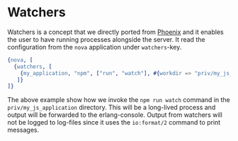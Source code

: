 # Watchers

Watchers is a concept that we directly ported from [Phoenix](https://www.phoenixframework.org/) and it enables the user to have running processes alongside the server.
It read the configuration from the `nova` application under `watchers`-key.

```erlang
{nova, [
  {watchers, [
    {my_application, "npm", ["run", "watch"], #{workdir => "priv/my_js_application"}}
   ]}
]}
```

The above example show how we invoke the `npm run watch` command in the `priv/my_js_application` directory. This will be a long-lived process and output will be forwarded to the erlang-console. Output from watchers will not be logged to log-files since it uses the `io:format/2` command to print messages.
